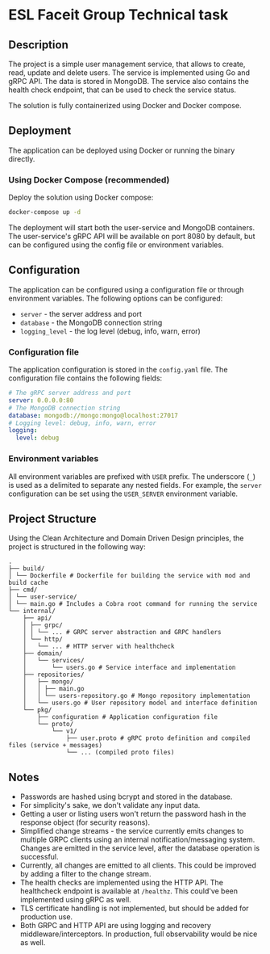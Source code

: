 # ESL Faceit Group Technical task

## Description

The project is a simple user management service, that allows to create, read, update and delete users. The service is
implemented using Go and gRPC API. The data is stored in MongoDB. The service also contains the health check endpoint,
that can be used to check the service status.

The solution is fully containerized using Docker and Docker compose.

## Deployment

The application can be deployed using Docker or running the binary directly.

### Using Docker Compose (recommended)

Deploy the solution using Docker compose:

```bash
docker-compose up -d
```

The deployment will start both the user-service and MongoDB containers. The user-service's gRPC API will be available on
port 8080 by default, but can be configured using the config file or environment variables.

## Configuration

The application can be configured using a configuration file or through environment variables. The following options can
be configured:

- `server` - the server address and port
- `database` - the MongoDB connection string
- `logging_level` - the log level (debug, info, warn, error)

### Configuration file

The application configuration is stored in the `config.yaml` file. The configuration file contains the following
fields:

```yaml
# The gRPC server address and port
server: 0.0.0.0:80
# The MongoDB connection string
database: mongodb://mongo:mongo@localhost:27017
# Logging level: debug, info, warn, error
logging:
  level: debug
```

### Environment variables

All environment variables are prefixed with `USER` prefix. The underscore (`_`) is used as a delimited to separate any
nested fields. For example, the `server` configuration can be set using the `USER_SERVER` environment variable.

## Project Structure

Using the Clean Architecture and Domain Driven Design principles, the project is structured in the following way:

```
.
├── build/
│ └── Dockerfile # Dockerfile for building the service with mod and build cache
├── cmd/
│ └── user-service/
│ └── main.go # Includes a Cobra root command for running the service
└── internal/
    ├── api/
    │ ├── grpc/
    │ │ └── ... # GRPC server abstraction and GRPC handlers
    │ └── http/
    │   └── ... # HTTP server with healthcheck
    ├── domain/
    │   └── services/
    │       └── users.go # Service interface and implementation
    ├── repositories/
    │   ├── mongo/
    │   │ ├── main.go
    │   │ └── users-repository.go # Mongo repository implementation
    │   └── users.go # User repository model and interface definition
    └── pkg/
        ├── configuration # Application configuration file
        └── proto/
            └── v1/
                ├── user.proto # gRPC proto definition and compiled files (service + messages)
                └── ... (compiled proto files)
```

## Notes

- Passwords are hashed using bcrypt and stored in the database.
- For simplicity's sake, we don't validate any input data.
- Getting a user or listing users won't return the password hash in the response object (for security reasons).
- Simplified change streams - the service currently emits changes to multiple GRPC clients using an internal
  notification/messaging system. Changes are emitted in the service level, after the database operation is successful.
- Currently, all changes are emitted to all clients. This could be improved by adding a filter to the change stream.
- The health checks are implemented using the HTTP API. The healthcheck endpoint is available at `/healthz`. This
  could've been implemented using gRPC as well.
- TLS certificate handling is not implemented, but should be added for production use.
- Both GRPC and HTTP API are using logging and recovery middleware/interceptors. In production, full observability would
  be nice as well.
